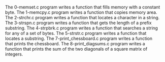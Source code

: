 The 0-memset.c program writes a function  that fills memory with a constant byte.
The 1-memcpy.c program writes a function that copies memory area.
The 2-strchr.c program writes a function that locates a character in a string. 
The 3-strspn.c program writes a function that gets the length of a prefix substring.
The 4-strpbrk.c program writes a function that searches a string for any of a set of bytes.
The 5-strstr.c program writes a function that locates a substring.
The 7-print_chessboard.c program writes a function that prints the chessboard.
The 8-print_diagsums.c program writes a function that  prints the sum of the two diagonals of a square matrix of integers.
